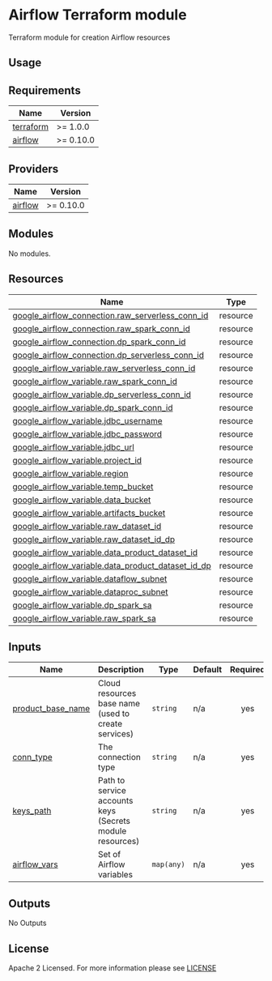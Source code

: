 # Airflow Terraform module
Terraform module for creation Airflow resources

## Usage

<!-- BEGIN_TF_DOCS -->
## Requirements

| Name                                                                      | Version   |
| ------------------------------------------------------------------------- | --------- |
| <a name="requirement_terraform"></a> [terraform](#requirement\_terraform) | >= 1.0.0  |
| <a name="requirement_airflow"></a> [airflow](#requirement\_airflow)       | >= 0.10.0 |

## Providers

| Name                                                                | Version   |
| ------------------------------------------------------------------- | --------- |
| <a name="requirement_airflow"></a> [airflow](#requirement\_airflow) | >= 0.10.0 |

## Modules

No modules.

## Resources

| Name                                                                                                                                                   | Type     |
| ------------------------------------------------------------------------------------------------------------------------------------------------------ | -------- |
| [google_airflow_connection.raw_serverless_conn_id](https://registry.terraform.io/providers/DrFaust92/airflow/latest/docs/resources/airflow_connection) | resource |
| [google_airflow_connection.raw_spark_conn_id](https://registry.terraform.io/providers/DrFaust92/airflow/latest/docs/resources/airflow_connection)      | resource |
| [google_airflow_connection.dp_spark_conn_id](https://registry.terraform.io/providers/DrFaust92/airflow/latest/docs/resources/airflow_connection)       | resource |
| [google_airflow_connection.dp_serverless_conn_id](https://registry.terraform.io/providers/DrFaust92/airflow/latest/docs/resources/airflow_connection)  | resource |
| [google_airflow_variable.raw_serverless_conn_id](https://registry.terraform.io/providers/DrFaust92/airflow/latest/docs/resources/airflow_variable)     | resource |
| [google_airflow_variable.raw_spark_conn_id](https://registry.terraform.io/providers/DrFaust92/airflow/latest/docs/resources/airflow_variable)          | resource |
| [google_airflow_variable.dp_serverless_conn_id](https://registry.terraform.io/providers/DrFaust92/airflow/latest/docs/resources/airflow_variable)      | resource |
| [google_airflow_variable.dp_spark_conn_id](https://registry.terraform.io/providers/DrFaust92/airflow/latest/docs/resources/airflow_variable)           | resource |
| [google_airflow_variable.jdbc_username](https://registry.terraform.io/providers/DrFaust92/airflow/latest/docs/resources/airflow_variable)              | resource |
| [google_airflow_variable.jdbc_password](https://registry.terraform.io/providers/DrFaust92/airflow/latest/docs/resources/airflow_variable)              | resource |
| [google_airflow_variable.jdbc_url](https://registry.terraform.io/providers/DrFaust92/airflow/latest/docs/resources/airflow_variable)                   | resource |
| [google_airflow_variable.project_id](https://registry.terraform.io/providers/DrFaust92/airflow/latest/docs/resources/airflow_variable)                 | resource |
| [google_airflow_variable.region](https://registry.terraform.io/providers/DrFaust92/airflow/latest/docs/resources/airflow_variable)                     | resource |
| [google_airflow_variable.temp_bucket](https://registry.terraform.io/providers/DrFaust92/airflow/latest/docs/resources/airflow_variable)                | resource |
| [google_airflow_variable.data_bucket](https://registry.terraform.io/providers/DrFaust92/airflow/latest/docs/resources/airflow_variable)                | resource |
| [google_airflow_variable.artifacts_bucket](https://registry.terraform.io/providers/DrFaust92/airflow/latest/docs/resources/airflow_variable)           | resource |
| [google_airflow_variable.raw_dataset_id](https://registry.terraform.io/providers/DrFaust92/airflow/latest/docs/resources/airflow_variable)             | resource |
| [google_airflow_variable.raw_dataset_id_dp](https://registry.terraform.io/providers/DrFaust92/airflow/latest/docs/resources/airflow_variable)          | resource |
| [google_airflow_variable.data_product_dataset_id](https://registry.terraform.io/providers/DrFaust92/airflow/latest/docs/resources/airflow_variable)    | resource |
| [google_airflow_variable.data_product_dataset_id_dp](https://registry.terraform.io/providers/DrFaust92/airflow/latest/docs/resources/airflow_variable) | resource |
| [google_airflow_variable.dataflow_subnet](https://registry.terraform.io/providers/DrFaust92/airflow/latest/docs/resources/airflow_variable)            | resource |
| [google_airflow_variable.dataproc_subnet](https://registry.terraform.io/providers/DrFaust92/airflow/latest/docs/resources/airflow_variable)            | resource |
| [google_airflow_variable.dp_spark_sa](https://registry.terraform.io/providers/DrFaust92/airflow/latest/docs/resources/airflow_variable)                | resource |
| [google_airflow_variable.raw_spark_sa](https://registry.terraform.io/providers/DrFaust92/airflow/latest/docs/resources/airflow_variable)               | resource |

## Inputs

| Name                                                                                      | Description                                              | Type       | Default | Required |
| ----------------------------------------------------------------------------------------- | -------------------------------------------------------- | ---------- | ------- | :------: |
| <a name="input_product_base_name"></a> [product\_base\_name](#input\_product\_base\_name) | Cloud resources base name (used to create services)      | `string`   | n/a     |   yes    |
| <a name="input_conn_type"></a> [conn\_type](#input\_conn\_type)                           | The connection type                                      | `string`   | n/a     |   yes    |
| <a name="input_keys_path"></a> [keys\_path](#input\_keys\_path)                           | Path to service accounts keys (Secrets module resources) | `string`   | n/a     |   yes    |
| <a name="input_airflow_vars"></a> [airflow\_vars](#input\_airflow\_vars)                  | Set of Airflow variables                                 | `map(any)` | n/a     |   yes    |

## Outputs

No Outputs

<!-- END_TF_DOCS -->

## License

Apache 2 Licensed. For more information please see [LICENSE](https://github.com/data-platform-hq/terraform-airflow-drfaust92-airflow/blob/main/LICENSE)
